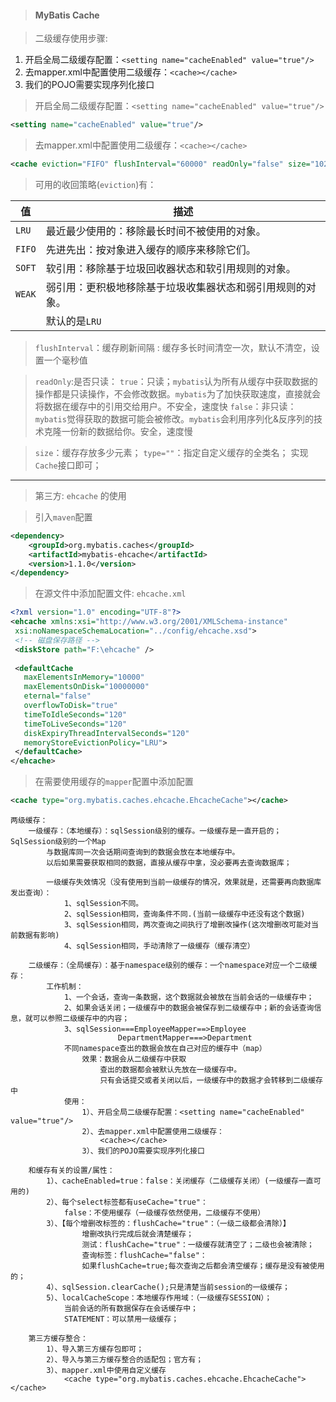 > #### MyBatis Cache

> 二级缓存使用步骤:

1. 开启全局二级缓存配置：`<setting name="cacheEnabled" value="true"/>`
2. 去mapper.xml中配置使用二级缓存：`<cache></cache>`
3. 我们的POJO需要实现序列化接口

> 开启全局二级缓存配置：`<setting name="cacheEnabled" value="true"/>`

```xml
<setting name="cacheEnabled" value="true"/>
```

> 去mapper.xml中配置使用二级缓存：`<cache></cache>`

```xml
<cache eviction="FIFO" flushInterval="60000" readOnly="false" size="1024"></cache>
```

> 可用的收回策略(`eviction`)有： 

| 值     | 描述                                                       |
| ------ | ---------------------------------------------------------- |
| `LRU`  | 最近最少使用的：移除最长时间不被使用的对象。               |
| `FIFO` | 先进先出：按对象进入缓存的顺序来移除它们。                 |
| `SOFT` | 软引用：移除基于垃圾回收器状态和软引用规则的对象。         |
| `WEAK` | 弱引用：更积极地移除基于垃圾收集器状态和弱引用规则的对象。 |
|        | 默认的是`LRU`                                              |

> `flushInterval`：缓存刷新间隔 : 缓存多长时间清空一次，默认不清空，设置一个毫秒值

>  `readOnly`:是否只读：
>   	`true`：只读；`mybatis`认为所有从缓存中获取数据的操作都是只读操作，不会修改数据。
> ​     		`mybatis`为了加快获取速度，直接就会将数据在缓存中的引用交给用户。不安全，速度快
>   	`false`：非只读：`mybatis`觉得获取的数据可能会被修改。
> ​    		`mybatis`会利用序列化&反序列的技术克隆一份新的数据给你。安全，速度慢

> `size`：缓存存放多少元素；
> `type=""`：指定自定义缓存的全类名；
>    实现`Cache`接口即可；

---


> 第三方: `ehcache` 的使用

> 引入`maven`配置

```xml
<dependency>
    <groupId>org.mybatis.caches</groupId>
    <artifactId>mybatis-ehcache</artifactId>
    <version>1.1.0</version>
</dependency>
```

> 在源文件中添加配置文件: `ehcache.xml`

```xml
<?xml version="1.0" encoding="UTF-8"?>
<ehcache xmlns:xsi="http://www.w3.org/2001/XMLSchema-instance"
 xsi:noNamespaceSchemaLocation="../config/ehcache.xsd">
 <!-- 磁盘保存路径 -->
 <diskStore path="F:\ehcache" />
 
 <defaultCache 
   maxElementsInMemory="10000" 
   maxElementsOnDisk="10000000"
   eternal="false" 
   overflowToDisk="true" 
   timeToIdleSeconds="120"
   timeToLiveSeconds="120" 
   diskExpiryThreadIntervalSeconds="120"
   memoryStoreEvictionPolicy="LRU">
 </defaultCache>
</ehcache>
```

> 在需要使用缓存的`mapper`配置中添加配置

```xml
<cache type="org.mybatis.caches.ehcache.EhcacheCache"></cache>
```

```
两级缓存：
	一级缓存：（本地缓存）：sqlSession级别的缓存。一级缓存是一直开启的；SqlSession级别的一个Map
		与数据库同一次会话期间查询到的数据会放在本地缓存中。
		以后如果需要获取相同的数据，直接从缓存中拿，没必要再去查询数据库；

		一级缓存失效情况（没有使用到当前一级缓存的情况，效果就是，还需要再向数据库发出查询）：
			1、sqlSession不同。
			2、sqlSession相同，查询条件不同.(当前一级缓存中还没有这个数据)
			3、sqlSession相同，两次查询之间执行了增删改操作(这次增删改可能对当前数据有影响)
			4、sqlSession相同，手动清除了一级缓存（缓存清空）

	二级缓存：（全局缓存）：基于namespace级别的缓存：一个namespace对应一个二级缓存：
		工作机制：
	 		1、一个会话，查询一条数据，这个数据就会被放在当前会话的一级缓存中；
	 		2、如果会话关闭；一级缓存中的数据会被保存到二级缓存中；新的会话查询信息，就可以参照二级缓存中的内容；
			3、sqlSession===EmployeeMapper==>Employee
						DepartmentMapper===>Department
			不同namespace查出的数据会放在自己对应的缓存中（map）
				效果：数据会从二级缓存中获取
					查出的数据都会被默认先放在一级缓存中。
					只有会话提交或者关闭以后，一级缓存中的数据才会转移到二级缓存中
			使用：
				1）、开启全局二级缓存配置：<setting name="cacheEnabled" value="true"/>
				2）、去mapper.xml中配置使用二级缓存：
					<cache></cache>
				3）、我们的POJO需要实现序列化接口

	和缓存有关的设置/属性：
		1）、cacheEnabled=true：false：关闭缓存（二级缓存关闭）(一级缓存一直可用的)
		2）、每个select标签都有useCache="true"：
			false：不使用缓存（一级缓存依然使用，二级缓存不使用）
		3）、【每个增删改标签的：flushCache="true"：（一级二级都会清除）】
        		增删改执行完成后就会清楚缓存；
				测试：flushCache="true"：一级缓存就清空了；二级也会被清除；
				查询标签：flushCache="false"：
				如果flushCache=true;每次查询之后都会清空缓存；缓存是没有被使用的；
		4）、sqlSession.clearCache();只是清楚当前session的一级缓存；
		5）、localCacheScope：本地缓存作用域：（一级缓存SESSION）；
			当前会话的所有数据保存在会话缓存中；
			STATEMENT：可以禁用一级缓存；		

	第三方缓存整合：
		1）、导入第三方缓存包即可；
		2）、导入与第三方缓存整合的适配包；官方有；
		3）、mapper.xml中使用自定义缓存
			<cache type="org.mybatis.caches.ehcache.EhcacheCache"></cache>
```

